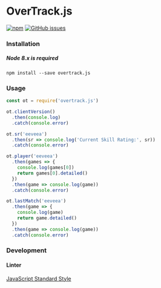 # OverTrack.js
[![npm](https://img.shields.io/npm/v/overtrack.js.svg)](https://www.npmjs.com/package/overtrack.js)
[![GitHub issues](https://img.shields.io/github/issues/aidant/overtrack.js.svg)](https://github.com/aidant/overtrack.js/issues)

### Installation
##### Node 8.x is required
```shell
npm install --save overtrack.js
```

### Usage
```js
const ot = require('overtrack.js')

ot.clientVersion()
  .then(console.log)
  .catch(console.error)

ot.sr('eeveea')
  .then(sr => console.log('Current Skill Rating:', sr))
  .catch(console.error)

ot.player('eeveea')
  .then(games => {
    console.log(games[0])
    return games[0].detailed()
  })
  .then(game => console.log(game))
  .catch(console.error)

ot.lastMatch('eeveea')
  .then(game => {
    console.log(game)
    return game.detailed()
  })
  .then(game => console.log(game))
  .catch(console.error)
```

### Development
#### Linter
[JavaScript Standard Style](https://standardjs.com/#are-there-text-editor-plugins)
